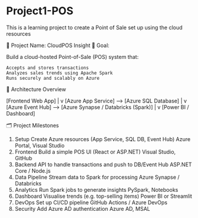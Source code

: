 # Project1-POS
This is a learning project to create a Point of Sale set up using the cloud resources



🧠 Project Name: CloudPOS Insight
🎯 Goal:

Build a cloud-hosted Point-of-Sale (POS) system that:

    Accepts and stores transactions
    Analyzes sales trends using Apache Spark
    Runs securely and scalably on Azure

🧱 Architecture Overview

[Frontend Web App]
     |
     v
[Azure App Service] —> [Azure SQL Database]
     |
     v
[Azure Event Hub] —> [Azure Synapse / Databricks (Spark)]
     |
     v
[Power BI / Dashboard]

🗂️ Project Milestones
1. Setup	Create Azure resources (App Service, SQL DB, Event Hub)	Azure Portal, Visual Studio
2. Frontend	Build a simple POS UI (React or ASP.NET)	Visual Studio, GitHub
3. Backend	API to handle transactions and push to DB/Event Hub	ASP.NET Core / Node.js
4. Data Pipeline	Stream data to Spark for processing	Azure Synapse / Databricks
5. Analytics	Run Spark jobs to generate insights	PySpark, Notebooks
6. Dashboard	Visualise trends (e.g. top-selling items)	Power BI or Streamlit
7. DevOps	Set up CI/CD pipeline	GitHub Actions / Azure DevOps
8. Security	Add Azure AD authentication	Azure AD, MSAL
